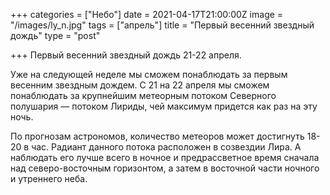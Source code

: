 +++
categories = ["Небо"]
date = 2021-04-17T21:00:00Z
image = "/images/ly_n.jpg"
tags = ["апрель"]
title = "Первый весенний звездный дождь"
type = "post"

+++
Первый весенний звездный дождь 21-22 апреля.

Уже на следующей неделе мы сможем понаблюдать за первым весенним звездным дождем. С 21 на 22 апреля мы сможем понаблюдать за крупнейшим метеорным потоком Северного полушария — потоком Лириды, чей максимум придется как раз на эту ночь.

По прогнозам астрономов, количество метеоров может достигнуть 18-20 в час. Радиант данного потока расположен в созвездии Лира. А наблюдать его лучше всего в ночное и предрассветное время сначала над северо-восточным горизонтом, а затем в восточной части ночного и утреннего неба.